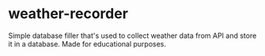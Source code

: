 # weather-recorder
Simple database filler that's used to collect weather data from API and store it in a database. Made for educational purposes.
